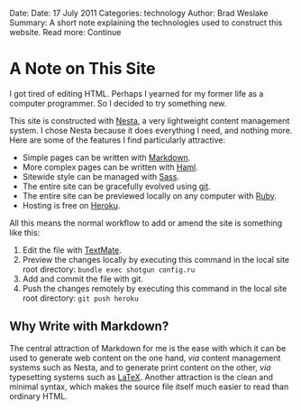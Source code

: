 Date: Date: 17 July 2011
Categories: technology
Author: Brad Weslake
Summary: A short note explaining the technologies used to construct this website.
Read more: Continue

# A Note on This Site

I got tired of editing HTML.  Perhaps I yearned for my former life as a computer programmer.  So I decided to try something new.

This site is constructed with [Nesta](http://nestacms.com/ "Nesta"), a very lightweight content management system.  I chose Nesta because it does everything I need, and nothing more.  Here are some of the features I find particularly attractive:

- Simple pages can be written with [Markdown](http://en.wikipedia.org/wiki/Markdown "Markdown").
- More complex pages can be written with [Haml](http://haml-lang.com/ "Haml").
- Sitewide style can be managed with [Sass](http://sass-lang.com/ "Sass").
- The entire site can be gracefully evolved using [git](http://git-scm.com/ "git").
- The entire site can be previewed locally on any computer with [Ruby](http://www.ruby-lang.org/ "Ruby").
- Hosting is free on [Heroku](http://www.heroku.com/ "Heroku").

All this means the normal workflow to add or amend the site is something like this:

1. Edit the file with [TextMate](http://macromates.com/ "TextMate").
3. Preview the changes locally by executing this command in the local site root directory: `bundle exec shotgun config.ru`
2. Add and commit the file with git.
4. Push the changes remotely by executing this command in the local site root directory: `git push heroku`

## Why Write with Markdown? ##

The central attraction of Markdown for me is the ease with which it can be used to generate web content on the one hand, *via* content management systems such as Nesta, and to generate print content on the other, *via* typesetting systems such as [LaTeX](http://www.latex-project.org/ "LaTeX").  Another attraction is the clean and minimal syntax, which makes the source file itself much easier to read than ordinary HTML.